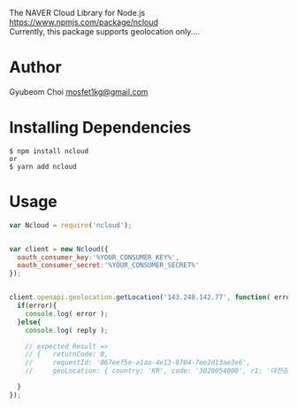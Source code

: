 The NAVER Cloud Library for Node.js https://www.npmjs.com/package/ncloud<br/> 
Currently, this package supports geolocation only....

# Author 
Gyubeom Choi <mosfet1kg@gmail.com>

# Installing Dependencies
```
$ npm install ncloud
or
$ yarn add ncloud
```

# Usage
```javascript
var Ncloud = require('ncloud');


var client = new Ncloud({
  oauth_consumer_key:'%YOUR_CONSUMER_KEY%',
  oauth_consumer_secret:'%YOUR_CONSUMER_SECRET%'
});


client.openapi.geolocation.getLocation('143.248.142.77', function( error, reply ){
  if(error){
    console.log( error );
  }else{
    console.log( reply );

    // expected Result =>
    // {   returnCode: 0,
    //     requestId: '067eef5e-a1aa-4e13-8704-7ee2d13ae3e6',
    //     geoLocation: { country: 'KR', code: '3020054000', r1: '대전광역시', r2: '유성구' } }

  }
});
```